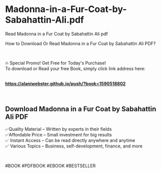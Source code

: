 # Madonna-in-a-Fur-Coat-by-Sabahattin-Ali.pdf
Read Madonna in a Fur Coat by Sabahattin Ali pdf
<p>How to Download Or Read Madonna in a Fur Coat by Sabahattin Ali PDF?</p>
<p>&nbsp;</p>
<p>&#128293;  Special Promo! Get Free for Today's Purchase!<br />To download or Read your free Book, simply click link address here:&nbsp;<br />&nbsp;</p>
<p><a href="https://alaniwebster.github.io/push/?book=1590518802"><strong>https://alaniwebster.github.io/push/?book=1590518802</strong></a></p>
<p>&nbsp;</p>
<h2>Download Madonna in a Fur Coat by Sabahattin Ali PDF</h2>
<p>&#x2705;Quality Material &ndash; Written by experts in their fields<br />&#x2705;Affordable Price &ndash; Small investment for big results<br />&#x2705; Instant Access &ndash; Can be read directly anywhere and anytime<br />&#x2705; Various Topics &ndash; Business, self-development, finance, and more</p>
<p>&nbsp;</p>
<p>#BOOK #PDFBOOK #EBOOK #BESTSELLER</p>
